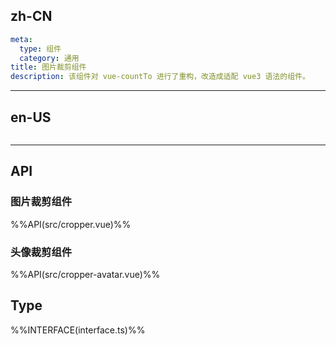 ## zh-CN
```yaml
meta:
  type: 组件
  category: 通用
title: 图片裁剪组件
description: 该组件对 vue-countTo 进行了重构，改造成适配 vue3 语法的组件。
```
---
## en-US
```yaml

```
---


## API

### 图片裁剪组件
%%API(src/cropper.vue)%%

### 头像裁剪组件
%%API(src/cropper-avatar.vue)%%

## Type
%%INTERFACE(interface.ts)%%
